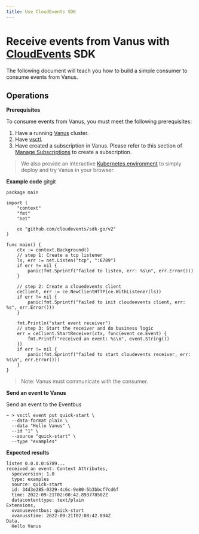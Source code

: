 ```yaml
---
title: Use CloudEvents SDK
---
```


# Receive events from Vanus with [CloudEvents](https://github.com/cloudevents) SDK

The following document will teach you how to build a simple consumer to consume events from Vanus.

## Operations

**Prerequisites**

To consume events from Vanus, you must meet the following prerequisites:
1. Have a running [Vanus](../../getting-started/installation.md) cluster.
2. Have [vsctl](../vsctl.md).
3. Have created a subscription in Vanus. Please refer to this section of [Manage Subscriptions](../manage-subscription.md) to create a subscription.

> We also provide an interactive [Kubernetes environment](https://play.linkall.com/) to simply deploy and try Vanus in your browser.

**Example code**
gitgit 
```golang
package main

import (
	"context"
	"fmt"
	"net"

	ce "github.com/cloudevents/sdk-go/v2"
)

func main() {
	ctx := context.Background()
	// step 1: Create a tcp listener
	ls, err := net.Listen("tcp", ":6789")
	if err != nil {
		panic(fmt.Sprintf("failed to listen, err: %s\n", err.Error()))
	}

	// step 2: Create a clouedevents client
	ceClient, err := ce.NewClientHTTP(ce.WithListener(ls))
	if err != nil {
		panic(fmt.Sprintf("failed to init cloudeevents client, err: %s", err.Error()))
	}

	fmt.Println("start event receiver")
	// step 3: Start the receiver and do business logic
	err = ceClient.StartReceiver(ctx, func(event ce.Event) {
		fmt.Printf("received an event: %s\n", event.String())
	})
	if err != nil {
		panic(fmt.Sprintf("failed to start cloudevents receiver, err: %s\n", err.Error()))
	}
}

```

> Note: Vanus must communicate with the consumer.

**Send an event to Vanus**

Send an event to the Eventbus

```shell
~ > vsctl event put quick-start \
  --data-format plain \
  --data "Hello Vanus" \
  --id "1" \
  --source "quick-start" \
  --type "examples"
```

**Expected results**

```
listen 0.0.0.0:6789...
received an event: Context Attributes,
  specversion: 1.0
  type: examples
  source: quick-start
  id: 34d3e285-0329-4c6c-9e80-5b3bbcf7cd6f
  time: 2022-09-21T02:08:42.893778582Z
  datacontenttype: text/plain
Extensions,
  xvanuseventbus: quick-start
  xvanusstime: 2022-09-21T02:08:42.894Z
Data,
  Hello Vanus
```
